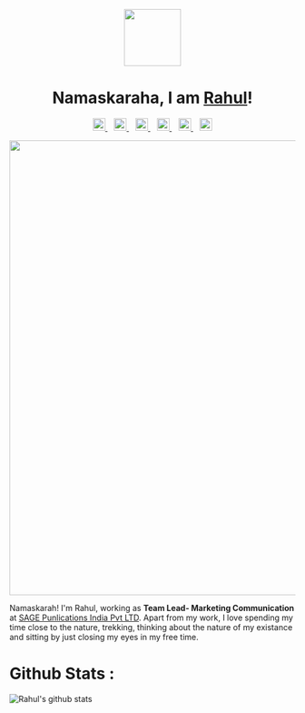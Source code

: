 
<p align="center">
  <a href="https://www.rahulkashyap.tk/home">
    <img align="center" src="https://i.ibb.co/fptWvkd/rk-logo.png" width="100">
  </a>
</p>
  
  
  <h1 align="center">Namaskaraha, I am <a href="https://www.rahulkashyap.tk/home">Rahul</a>!</h1>

  <p align="center">
  <a href="https://www.youtube.com/channel/UCZwYD9dSb0x_6Vob5lfXEwg">
  <img  alt="Rahul Kashyap | YouTube" width="22px" src="https://cdn.jsdelivr.net/npm/simple-icons@v3/icons/youtube.svg" />
</a>
  <span>&nbsp;</span><span>&nbsp;</span>
  <a href="https://twitter.com/rahulkashyap_31">
  <img  alt="Rahul Kashyap | Twitter" width="22px" src="https://cdn.jsdelivr.net/npm/simple-icons@v3/icons/twitter.svg" />
</a>
  <span>&nbsp;</span><span>&nbsp;</span>
<a href="https://in.linkedin.com/in/rahulkashyap31">
  <img  alt="Rahul Kashyap's LinkdeIN" width="22px" src="https://cdn.jsdelivr.net/npm/simple-icons@v3/icons/linkedin.svg" />
</a>
  <span>&nbsp;</span><span>&nbsp;</span>
<a href="https://www.instagram.com/rahulkashyap_31/">
  <img " alt="Rahul Kashyap's Instagram" width="22px" src="https://cdn.jsdelivr.net/npm/simple-icons@v3/icons/instagram.svg" />
</a>
   <span>&nbsp;</span><span>&nbsp;</span>                     
<a href="https://stackoverflow.com/users/3992353/rahul-kashyap">
  <img alt="Rahul Kashyap's StackOverflow" width="22px" src="https://cdn.jsdelivr.net/npm/simple-icons@v3/icons/stackoverflow.svg" />
</a>
                                                                                                                                  <span>&nbsp;</span><span>&nbsp;</span>
<a href="https://www.facebook.com/rahulkashyap.guru">
  <img  alt="Rahul Kashyap's Facebook" width="22px" src="https://cdn.jsdelivr.net/npm/simple-icons@v3/icons/facebook.svg" />
</a>
                           <p>
 
  
<p align="center">
   <a href="https://www.rahulkashyap.tk/home"><img align="center" src="https://i.ibb.co/Kzbg56v/cartoon1590294680841.jpg" width="800"> </a>
</p>

Namaskarah! I'm Rahul, working as **Team Lead- Marketing Communication** at [SAGE Punlications India Pvt LTD](https://in.sagepub.com/en-in/sas/home). 
Apart from my work, I love spending my time close to the nature, trekking, thinking about the nature of my existance and sitting by just closing my eyes in my free time. 


# Github Stats : 
![Rahul's github stats](https://github-readme-stats.vercel.app/api?username=rahulkashyap31&show_icons=true&hide_border=true)

